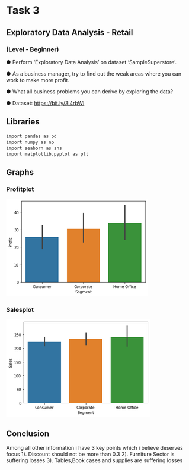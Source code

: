 # Task 3

##    Exploratory Data Analysis - Retail

###     (Level - Beginner)

● Perform ‘Exploratory Data Analysis’ on dataset ‘SampleSuperstore’.

● As a business manager, try to find out the weak areas where you can work to make more profit.

● What all business problems you can derive by exploring the data?

● Dataset: https://bit.ly/3i4rbWl


## Libraries
~~~
import pandas as pd
import numpy as np
import seaborn as sns
import matplotlib.pyplot as plt
~~~
## Graphs

### Profitplot

![image_of_profit_vs_segmet](https://github.com/aithalshreeram/Sparks_Foundation_Internship/blob/main/Task_3/Images/Images%20(2).png)
### Salesplot

![image_of_sales_vs_segmet](https://github.com/aithalshreeram/Sparks_Foundation_Internship/blob/main/Task_3/Images/Images%20(3).png)

## Conclusion

Among all other information i have 3 key points which i believe deserves focus
1). Discount should not be more than 0.3
2). Furniture Sector is suffering losses
3). Tables,Book cases and supplies are suffering losses
